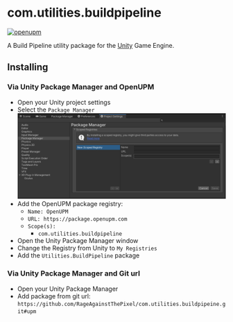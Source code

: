 # com.utilities.buildpipeline

[![openupm](https://img.shields.io/npm/v/com.utilities.buildpipeline?label=openupm&registry_uri=https://package.openupm.com)](https://openupm.com/packages/com.utilities.buildpipeline/)

A Build Pipeline utility package for the [Unity](https://unity.com/) Game Engine.

## Installing

### Via Unity Package Manager and OpenUPM

- Open your Unity project settings
- Select the `Package Manager`
![scoped-registries](Utilities.BuildPipeline/Packages/com.utilities.buildpipeline/Documentation~/images/package-manager-scopes.png)
- Add the OpenUPM package registry:
  - `Name: OpenUPM`
  - `URL: https://package.openupm.com`
  - `Scope(s):`
    - `com.utilities.buildpipeline`
- Open the Unity Package Manager window
- Change the Registry from Unity to `My Registries`
- Add the `Utilities.BuildPipeline` package

### Via Unity Package Manager and Git url

- Open your Unity Package Manager
- Add package from git url: `https://github.com/RageAgainstThePixel/com.utilities.buildpipeine.git#upm`
